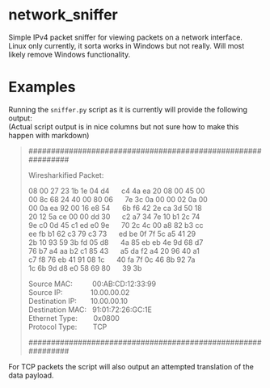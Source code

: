 # network_sniffer
Simple IPv4 packet sniffer for viewing packets on a network interface.  
Linux only currently, it sorta works in Windows but not really. Will most likely remove Windows functionality.

# Examples
Running the `sniffer.py` script as it is currently will provide the following output:  
(Actual script output is in nice columns but not sure how to make this happen with markdown)  
>#############################################################  
>
>Wiresharkified Packet:
>
>08 00 27 23 1b 1e 04 d4&nbsp; &nbsp; &nbsp; c4 4a ea 20 08 00 45 00  
>00 8c 68 24 40 00 80 06&nbsp; &nbsp; &nbsp; 7e 3c 0a 00 00 02 0a 00  
>00 0a ea 92 00 16 e8 54&nbsp; &nbsp; &nbsp; 6b f6 42 2e ca 3d 50 18  
>20 12 5a ce 00 00 dd 30&nbsp; &nbsp; &nbsp; c2 a7 34 7e 10 b1 2c 74  
>9e c0 0d 45 c1 ed e0 9e&nbsp; &nbsp; &nbsp; 70 2c 4c 00 a8 82 b3 cc  
>ee fb b1 62 c3 79 c3 73&nbsp; &nbsp; &nbsp; ed be 0f 7f 5c a5 41 29  
>2b 10 93 59 3b fd 05 d8&nbsp; &nbsp; &nbsp; 4a 85 eb eb 4e 9d 68 d7  
>76 b7 a4 aa b2 c1 85 43&nbsp; &nbsp; &nbsp; a5 da f2 a4 20 96 40 a1  
>c7 f8 76 eb 41 91 08 1c&nbsp; &nbsp; &nbsp; 40 fa 7f 0c 46 8b 92 7a  
>1c 6b 9d d8 e0 58 69 80&nbsp; &nbsp; &nbsp; 39 3b  
>
>Source MAC:&nbsp; &nbsp; &nbsp; &nbsp; &nbsp;&nbsp;00:AB:CD:12:33:99  
>Source IP:&nbsp; &nbsp; &nbsp; &nbsp; &nbsp; &nbsp; &nbsp; 10.00.00.02  
>Destination IP:&nbsp; &nbsp; &nbsp; &nbsp;10.00.00.10  
>Destination MAC:&nbsp; &nbsp;91:01:72:26:GC:1E  
>Ethernet Type:&nbsp; &nbsp; &nbsp; &nbsp; 0x0800  
>Protocol Type:&nbsp; &nbsp; &nbsp; &nbsp; TCP  
>
>#############################################################  
  
For TCP packets the script will also output an attempted translation of the data payload.
